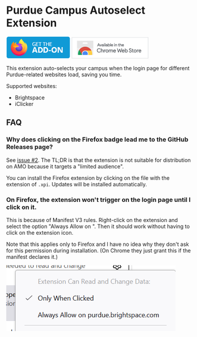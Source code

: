 # Purdue Campus Autoselect Extension

[![Mozilla Extensions Badge](./images/get-the-addon-mozilla.png)](https://github.com/ericswpark/purdue-campus-autoselect-extension/releases)
[![Chrome Web Store Badge](./images/chrome-web-store-badge.png)](https://chromewebstore.google.com/detail/purdue-brightspace-campus/jehengdhonabgmbamcpjbeaffbfnfdkc)

This extension auto-selects your campus when the login page for different Purdue-related websites load, saving you time.

Supported websites:
- Brightspace
- iClicker

## FAQ

### Why does clicking on the Firefox badge lead me to the GitHub Releases page?

See [issue #2](https://github.com/ericswpark/purdue-campus-autoselect-extension/issues/2). The TL;DR is that the extension is not suitable for distribution on AMO because it targets a "limited audience".

You can install the Firefox extension by clicking on the file with the extension of `.xpi`. Updates will be installed automatically.

### On Firefox, the extension won't trigger on the login page until I click on it.

This is because of Manifest V3 rules. Right-click on the extension and select the option "Always Allow on <website name>". Then it should work without having to click on the extension icon.

Note that this applies only to Firefox and I have no idea why they don't ask for this permission during installation. (On Chrome they just grant this if the manifest declares it.)

![firefox-permissions-setting](images/firefox-host-permissions.png)

